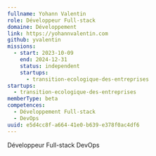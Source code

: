 ```yaml
---
fullname: Yohann Valentin
role: Développeur Full-stack
domaine: Développement
link: https://yohannvalentin.com
github: yvalentin
missions:
  - start: 2023-10-09
    end: 2024-12-31
    status: independent
    startups:
      - transition-ecologique-des-entreprises
startups:
  - transition-ecologique-des-entreprises
memberType: beta
competences:
  - Développement Full-stack
  - DevOps
uuid: e5d4cc8f-a664-41e0-b639-e378f0ac4df6
---
```

Développeur Full-stack  DevOps